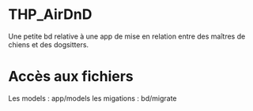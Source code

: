 # THP_AirDnD

Une petite bd relative à une app de mise en relation entre des maîtres de chiens et des dogsitters. 

# Accès aux fichiers 

Les models : app/models
les migations : bd/migrate
